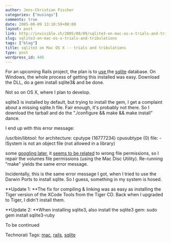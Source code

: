```yaml
---
author: Jens-Christian Fischer
categories: ["musings"]
comments: true
date: 2005-08-09 13:10:59+00:00
layout: post
link: http://invisible.ch/2005/08/09/sqlite3-on-mac-os-x-trials-and-tribulations/
slug: sqlite3-on-mac-os-x-trials-and-tribulations
tags: ["blog"]
title: sqlite3 on Mac OS X -- trials and tribulations
type: post
wordpress_id: 445
---
```



For an upcoming Rails project, the plan is to [use ](http://wiki.rubyonrails.com/rails/show/HowtoUseSQLite)the [sqlite](http://sqlite.org/) database. On  Windows, the whole process of getting this installed was easy. Download the DLL, do a gem install sqlite3& and be done.



Not so on OS X, where I plan to develop.



sqlite3 is installed by default, but trying to install the gem, I get a complaint about a missing sqlite.h file. Fair enough, it's probably not there. So I download the tarball and do the "./configure && make && make install" dance.



I end up with this error message:



/usr/bin/libtool: for architecture: cputype (16777234) cpusubtype (0) file: -lSystem is not an object file (not allowed in a library)



some [googling later](http://www.google.com/search?hl=de&client=safari&rls=de-de&q=mac+file%3A+-lSystem+is+not+an+object+file+%28not+allowed+in+a+library%29&btnG=Suche&lr=), it [seems to be related](http://gentoo-wiki.com/Gentoo_MacOS) to wrong file permissions, so I repair the volumes file permissions (using the Mac Disc Utility). Re-running "make" yields the same error message.



Incidentally, this is the same error message I got, when I tried to use the Darwin Ports to install sqlite. So I guess, something in my system is hosed.



**Update 1: **The fix for compiling & linking was as easy as installing the Tiger version of the XCode Tools from the Tiger CD. Back when I upgraded to Tiger, I didn't install them. 



**Update 2: **When installing sqlite3, also install the sqlite3 gem: sudo gem install sqlite3-ruby



To be continued





Technorati Tags: [mac](http://technorati.com/tag/mac), [rails](http://technorati.com/tag/rails), [sqlite](http://technorati.com/tag/sqlite)
